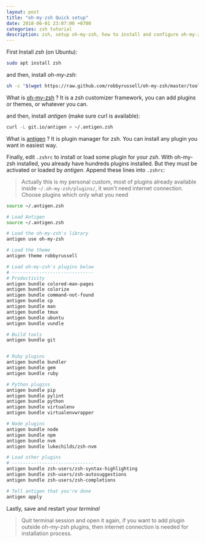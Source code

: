 ```yaml
---
layout: post
title: "oh-my-zsh Quick setup"
date: 2018-06-01 23:07:00 +0700
categories: zsh tutorial
description: zsh, setup oh-my-zsh, how to install and configure oh-my-zsh
---
```


First Install _zsh_ (on Ubuntu):
``` sh
sudo apt install zsh
```

and then, install _oh-my-zsh_:
``` sh
sh -c "$(wget https://raw.github.com/robbyrussell/oh-my-zsh/master/tools/install.sh -O -)"
```
What is [oh-my-zsh](http://ohmyz.sh) ? It is a zsh customizer framework, you can add plugins or themes, or whatever you can.

and then, install _antigen_ (make sure curl is available):
``` sh
curl -L git.io/antigen > ~/.antigen.zsh
```
What is [antigen](http://antigen.sharats.me) ? It is plugin manager for zsh. You can install any plugin you want in easiest way.

Finally, edit `.zshrc` to install or load some plugin for your _zsh_. With oh-my-zsh installed, you already have hundreds plugins installed. But they must be activated or loaded by _antigen_. Append these lines into `.zshrc`:
> Actually this is my personal custom, most of plugins already available inside `~/.oh-my-zsh/plugins/`, it won't need internet connection. Choose plugins which only what you need

``` sh
source ~/.antigen.zsh

# Load Antigen
source ~/.antigen.zsh

# Load the oh-my-zsh's library
antigen use oh-my-zsh

# Load the theme
antigen theme robbyrussell

# Load oh-my-zsh's plugins below
# ------------------------------
# Productivity
antigen bundle colored-man-pages
antigen bundle colorize
antigen bundle command-not-found
antigen bundle cp
antigen bundle man
antigen bundle tmux
antigen bundle ubuntu
antigen bundle vundle

# Build tools
antigen bundle git


# Ruby plugins
antigen bundle bundler
antigen bundle gem
antigen bundle ruby

# Python plugins
antigen bundle pip
antigen bundle pylint
antigen bundle python
antigen bundle virtualenv
antigen bundle virtualenvwrapper

# Node plugins
antigen bundle node
antigen bundle npm
antigen bundle nvm
antigen bundle lukechilds/zsh-nvm

# Load other plugins
# ------------------------------
antigen bundle zsh-users/zsh-syntax-highlighting
antigen bundle zsh-users/zsh-autosuggestions
antigen bundle zsh-users/zsh-completions

# Tell antigen that you're done
antigen apply
```

Lastly, save and restart your _terminal_ 
> Quit terminal session and open it again, if you want to add plugin outside oh-my-zsh plugins, then internet connection is needed for installation process.
